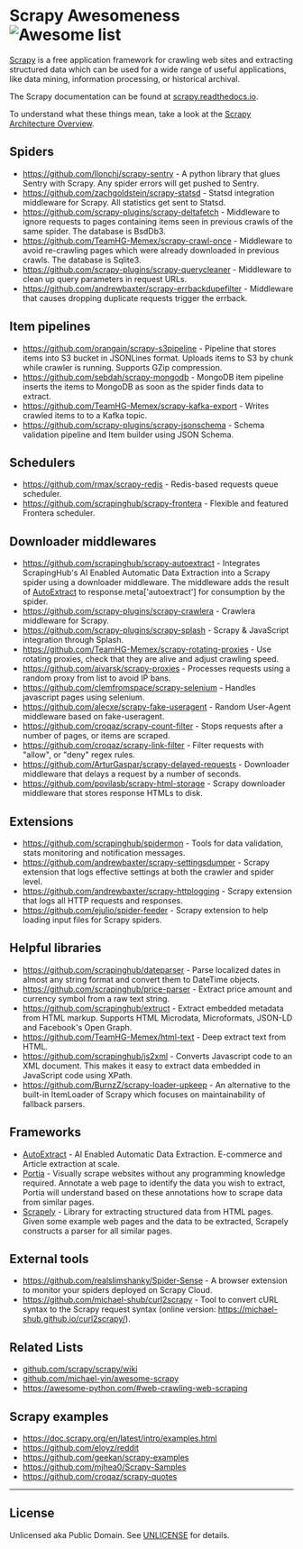 
# Scrapy Awesomeness ![Awesome list](https://badgen.net/badge/icon/awesome?icon=awesome&color=purple&label)

[Scrapy](https://scrapy.org) is a free application framework for crawling web sites and extracting structured data which can be used for a wide range of useful applications, like data mining, information processing, or historical archival.

The Scrapy documentation can be found at [scrapy.readthedocs.io](https://scrapy.readthedocs.io).

To understand what these things mean, take a look at the [Scrapy Architecture Overview](https://scrapy.readthedocs.io/en/latest/topics/architecture.html).


## Spiders

* https://github.com/llonchj/scrapy-sentry - A python library that glues Sentry with Scrapy. Any spider errors will get pushed to Sentry.
* https://github.com/zachgoldstein/scrapy-statsd - Statsd integration middleware for Scrapy. All statistics get sent to Statsd.
* https://github.com/scrapy-plugins/scrapy-deltafetch - Middleware to ignore requests to pages containing items seen in previous crawls of the same spider. The database is BsdDb3.
* https://github.com/TeamHG-Memex/scrapy-crawl-once - Middleware to avoid re-crawling pages which were already downloaded in previous crawls. The database is Sqlite3.
* https://github.com/scrapy-plugins/scrapy-querycleaner - Middleware to clean up query parameters in request URLs.
* https://github.com/andrewbaxter/scrapy-errbackdupefilter - Middleware that causes dropping duplicate requests trigger the errback.


## Item pipelines

* https://github.com/orangain/scrapy-s3pipeline - Pipeline that stores items into S3 bucket in JSONLines format. Uploads items to S3 by chunk while crawler is running. Supports GZip compression.
* https://github.com/sebdah/scrapy-mongodb - MongoDB item pipeline inserts the items to MongoDB as soon as the spider finds data to extract.
* https://github.com/TeamHG-Memex/scrapy-kafka-export - Writes crawled items to to a Kafka topic.
* https://github.com/scrapy-plugins/scrapy-jsonschema - Schema validation pipeline and Item builder using JSON Schema.


## Schedulers

* https://github.com/rmax/scrapy-redis - Redis-based requests queue scheduler.
* https://github.com/scrapinghub/scrapy-frontera - Flexible and featured Frontera scheduler.


## Downloader middlewares

* https://github.com/scrapinghub/scrapy-autoextract - Integrates ScrapingHub's AI Enabled Automatic Data Extraction into a Scrapy spider using a downloader middleware. The middleware adds the result of [AutoExtract](https://scrapinghub.com/autoextract) to response.meta['autoextract'] for consumption by the spider.
* https://github.com/scrapy-plugins/scrapy-crawlera - Crawlera middleware for Scrapy.
* https://github.com/scrapy-plugins/scrapy-splash - Scrapy & JavaScript integration through Splash.
* https://github.com/TeamHG-Memex/scrapy-rotating-proxies - Use rotating proxies, check that they are alive and adjust crawling speed.
* https://github.com/aivarsk/scrapy-proxies - Processes requests using a random proxy from list to avoid IP bans.
* https://github.com/clemfromspace/scrapy-selenium - Handles javascript pages using selenium.
* https://github.com/alecxe/scrapy-fake-useragent - Random User-Agent middleware based on fake-useragent.
* https://github.com/croqaz/scrapy-count-filter - Stops requests after a number of pages, or items are scraped.
* https://github.com/croqaz/scrapy-link-filter - Filter requests with "allow", or "deny" regex rules.
* https://github.com/ArturGaspar/scrapy-delayed-requests - Downloader middleware that delays a request by a number of seconds.
* https://github.com/povilasb/scrapy-html-storage - Scrapy downloader middleware that stores response HTMLs to disk.


## Extensions

* https://github.com/scrapinghub/spidermon - Tools for data validation, stats monitoring and notification messages.
* https://github.com/andrewbaxter/scrapy-settingsdumper - Scrapy extension that logs effective settings at both the crawler and spider level.
* https://github.com/andrewbaxter/scrapy-httplogging - Scrapy extension that logs all HTTP requests and responses.
* https://github.com/ejulio/spider-feeder - Scrapy extension to help loading input files for Scrapy spiders.


## Helpful libraries

* https://github.com/scrapinghub/dateparser - Parse localized dates in almost any string format and convert them to DateTime objects.
* https://github.com/scrapinghub/price-parser - Extract price amount and currency symbol from a raw text string.
* https://github.com/scrapinghub/extruct - Extract embedded metadata from HTML markup. Supports HTML Microdata, Microformats, JSON-LD and Facebook's Open Graph.
* https://github.com/TeamHG-Memex/html-text - Deep extract text from HTML.
* https://github.com/scrapinghub/js2xml - Converts Javascript code to an XML document. This makes it easy to extract data embedded in JavaScript code using XPath.
* https://github.com/BurnzZ/scrapy-loader-upkeep - An alternative to the built-in ItemLoader of Scrapy which focuses on maintainability of fallback parsers.


## Frameworks

<!-- TwoFold.js sort lines -->
<sortLines>

* [AutoExtract](https://scrapinghub.com/autoextract) - AI Enabled Automatic Data Extraction. E-commerce and Article extraction at scale.
* [Portia](https://github.com/scrapinghub/portia) - Visually scrape websites without any programming knowledge required. Annotate a web page to identify the data you wish to extract, Portia will understand based on these annotations how to scrape data from similar pages.
* [Scrapely](https://github.com/scrapy/scrapely) - Library for extracting structured data from HTML pages. Given some example web pages and the data to be extracted, Scrapely constructs a parser for all similar pages.

</sortLines>


## External tools

* https://github.com/realslimshanky/Spider-Sense - A browser extension to monitor your spiders deployed on Scrapy Cloud.
* https://github.com/michael-shub/curl2scrapy - Tool to convert cURL syntax to the Scrapy request syntax (online version: https://michael-shub.github.io/curl2scrapy/).


## Related Lists

* [github.com/scrapy/scrapy/wiki](https://github.com/scrapy/scrapy/wiki)
* [github.com/michael-yin/awesome-scrapy](https://github.com/michael-yin/awesome-scrapy)
* https://awesome-python.com/#web-crawling-web-scraping


## Scrapy examples

<!-- TwoFold.js sort lines -->
<sortLines>

* https://doc.scrapy.org/en/latest/intro/examples.html
* https://github.com/eloyz/reddit
* https://github.com/geekan/scrapy-examples
* https://github.com/mjhea0/Scrapy-Samples
* https://github.com/croqaz/scrapy-quotes

</sortLines>

-----

## License

Unlicensed aka Public Domain. See [UNLICENSE](/LICENSE) for details.
